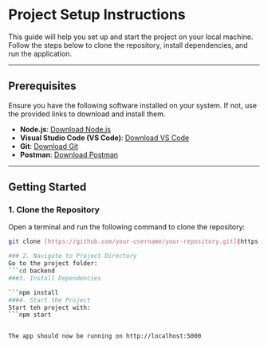 # Project Setup Instructions

This guide will help you set up and start the project on your local machine. Follow the steps below to clone the repository, install dependencies, and run the application.

---

## Prerequisites

Ensure you have the following software installed on your system. If not, use the provided links to download and install them.

- **Node.js**: [Download Node.js](https://nodejs.org/en/download/package-manager)
- **Visual Studio Code (VS Code)**: [Download VS Code](https://code.visualstudio.com/download)
- **Git**: [Download Git](https://git-scm.com/downloads)
- **Postman**: [Download Postman](https://www.postman.com/downloads/)

---

## Getting Started

### 1. Clone the Repository

Open a terminal and run the following command to clone the repository:

```bash
git clone [https://github.com/your-username/your-repository.git](https://github.com/rajmanbind/VisiARise.git)

### 2. Navigate to Project Directory 
Go to the project folder: 
```cd backend
###3. Install Dependencies

```npm install
###4. Start the Project
Start teh project with:
```npm start


The app should now be running on http://localhost:5000














